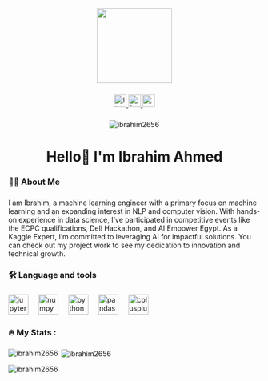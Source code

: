 <div align="center">
  <img height="150" src="https://media.giphy.com/media/3oKIPnAiaMCws8nOsE/giphy.gif"  />
</div>

###

<div align="center">
  <a href="https://www.linkedin.com/in/ibrahim-ahmed-a291701ba/" target="_blank">
    <img src="https://img.shields.io/static/v1?message=LinkedIn&logo=linkedin&label=&color=0077B5&logoColor=white&labelColor=&style=for-the-badge" height="25" alt="linkedin logo"  />
  </a>
  <a href="https://www.facebook.com/profile.php?id=100006231046419" target="_blank">
    <img src="https://img.shields.io/static/v1?message=Facebook&logo=facebook&label=&color=1877F2&logoColor=white&labelColor=&style=for-the-badge" height="25" alt="facebook logo"  />
  </a>
  <a href="mailto:ibrahimahmed2656@gmail.com" target="_blank">
    <img src="https://img.shields.io/static/v1?message=Gmail&logo=gmail&label=&color=D14836&logoColor=white&labelColor=&style=for-the-badge" height="25" alt="gmail logo"  />
  </a>
</div>

###

<p align="center"> <img src="https://komarev.com/ghpvc/?username=ibrahim2656&label=Profile%20views&color=0e75b6&style=flat" alt="ibrahim2656" /> </p>

###

<h1 align="center">Hello👋 I'm Ibrahim Ahmed</h1>

###

<h3 align="left">👩‍💻  About Me</h3>

###

<p align="left">I am Ibrahim, a machine learning engineer with a primary focus on machine learning and an expanding interest in NLP and computer vision. With hands-on experience in data science, I’ve participated in competitive events like the ECPC qualifications, Dell Hackathon, and AI Empower Egypt. As a Kaggle Expert, I’m committed to leveraging AI for impactful solutions. You can check out my project work to see my dedication to innovation and technical growth.</p>

###

<h3 align="left">🛠 Language and tools</h3>

###

<div align="left">
  <img src="https://cdn.jsdelivr.net/gh/devicons/devicon/icons/jupyter/jupyter-original.svg" height="40" alt="jupyter logo"  />
  <img width="12" />
  <img src="https://cdn.jsdelivr.net/gh/devicons/devicon/icons/numpy/numpy-original.svg" height="40" alt="numpy logo"  />
  <img width="12" />
  <img src="https://cdn.jsdelivr.net/gh/devicons/devicon/icons/python/python-original.svg" height="40" alt="python logo"  />
  <img width="12" />
  <img src="https://cdn.jsdelivr.net/gh/devicons/devicon/icons/pandas/pandas-original.svg" height="40" alt="pandas logo"  />
  <img width="12" />
  <img src="https://cdn.jsdelivr.net/gh/devicons/devicon/icons/cplusplus/cplusplus-original.svg" height="40" alt="cplusplus logo"  />
</div>

###

<h3 align="left">🔥   My Stats :</h3>

###

<p><img align="left" src="https://github-readme-stats.vercel.app/api/top-langs?username=ibrahim2656&show_icons=true&locale=en&layout=compact" alt="ibrahim2656" /></p>

<p>&nbsp;<img align="center" src="https://github-readme-stats.vercel.app/api?username=ibrahim2656&show_icons=true&locale=en" alt="ibrahim2656" /></p>

<p><img align="center" src="https://github-readme-streak-stats.herokuapp.com/?user=ibrahim2656&" alt="ibrahim2656" /></p>
